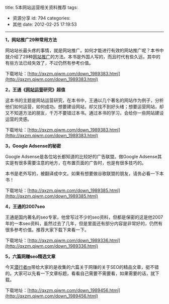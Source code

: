 title: 5本网站运营相关资料推荐
tags:
  - 资源分享
id: 794
categories:
  - 其他
date: 2012-02-25 17:19:53
---

**1，网站推广29种常用方法**

网站站长最头疼的事情，就是网站推广。如何才能进行有效的网站推广呢？本书中就介绍了29种[网站推广](http://www.qianxingzhem.com)的方法。本书是外国人写的，而且时代有些久远，其中的有些方法已经失效了，不过仍然有参考价值。

下载地址：[http://qxzm.qjwm.com/down_1989383.html](http://qxzm.qjwm.com/down_1989383.html)

**2，王通《[网站运营](http://www.qianxingzhem.com)研究》超值**

这本书的主题是网站运营研究，在本书中，王通以几个著名的网站作为例子，分析他们如何运营，如何成功。想要建设网站，却又找不到好头绪；想要运营网站，却又不知道方法的朋友，千万不要错过本书。通过本书的学习，会给你一些网站建设运营的灵感。

下载地址：[http://qxzm.qjwm.com/down_1989383.html](http://qxzm.qjwm.com/down_1989383.html)

**3，Google Adsense的秘密**

Google Adsense是各位站长都知道的比较好的广告联盟。做Google Adsense其实是有很多需要注意的地方，在布置页面的广告时，也是有很多技巧的。

本书是老外写的，被翻译成中文。如果有想要做谷歌联盟的朋友，请务必看一下本书！

下载地址：[http://qxzm.qjwm.com/down_1989385.html](http://qxzm.qjwm.com/down_1989385.html)

**4，王通的2007seo**

王通是国内著名的seo专家，他曾写过不少的seo资料，但都是保密的这是他2007年的一本seo资料，虽然过去了几年，但是里面还有部分内容是非常好的，仍然有很多参考价值。推荐大家下载下来看一下。

下载地址：[http://qxzm.qjwm.com/down_1989336.html](http://qxzm.qjwm.com/down_1989336.html)

**5，六篇网赚seo精选文章**

今天[潜行者m](http://www.qianxingzhem.com)带给大家的是收集的六篇关于网赚的关于SEO的精品文章，挺不错的。大家可以先看一下文章标题，看看自己需要不需要看，如果需要的话，就下载。

下载地址：[http://qxzm.qjwm.com/down_1989456.html](http://qxzm.qjwm.com/down_1989456.html)